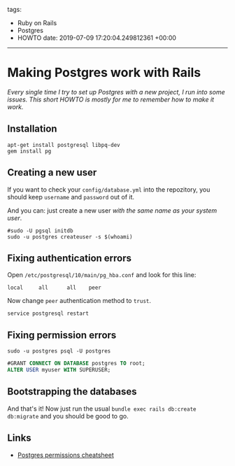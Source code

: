 tags:
- Ruby on Rails
- Postgres
- HOWTO
date: 2019-07-09 17:20:04.249812361 +00:00

---


# Making Postgres work with Rails

_Every single time I try to set up Postgres with a new project, I run into some issues. This short HOWTO is mostly for me to remember how to make it work._

## Installation

```
apt-get install postgresql libpq-dev
gem install pg
```

## Creating a new user

If you want to check your `config/database.yml` into the repozitory, you should keep `username` and `password` out of it.

And you can: just create a new user *with the same name as your system user*.

```
#sudo -U pgsql initdb
sudo -u postgres createuser -s $(whoami)
```

## Fixing authentication errors

Open `/etc/postgresql/10/main/pg_hba.conf` and look for this line:

```
local     all      all    peer
```

Now change `peer` authentication method to `trust`.

```
service postgresql restart
```

## Fixing permission errors

```
sudo -u postgres psql -U postgres
```

```sql
#GRANT CONNECT ON DATABASE postgres TO root;
ALTER USER myuser WITH SUPERUSER;
```

## Bootstrapping the databases

And that's it! Now just run the usual `bundle exec rails db:create db:migrate` and you should be good to go.

## Links

- [Postgres permissions cheatsheet](https://tableplus.io/blog/2018/04/postgresql-how-to-grant-access-to-users.html)